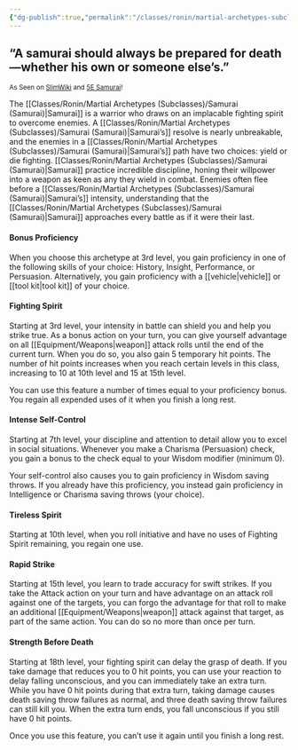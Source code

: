 ```yaml
---
{"dg-publish":true,"permalink":"/classes/ronin/martial-archetypes-subclasses/samurai-samurai/","noteIcon":"","updated":"2025-03-23T08:34:17.419-07:00"}
---
```


## “A samurai should always be prepared for death—whether his own or someone else’s.”
<sub>As Seen on [SlimWiki](https://slimwiki.com/carbon-pink/public-wiki-w-knoldiw/samurai) and [5E Samurai](https://dnd5e.wikidot.com/fighter:samurai)!</sub>

The [[Classes/Ronin/Martial Archetypes (Subclasses)/Samurai (Samurai)\|Samurai]] is a warrior who draws on an implacable fighting spirit to overcome enemies. A [[Classes/Ronin/Martial Archetypes (Subclasses)/Samurai (Samurai)\|Samurai’s]] resolve is nearly unbreakable, and the enemies in a [[Classes/Ronin/Martial Archetypes (Subclasses)/Samurai (Samurai)\|Samurai’s]] path have two choices: yield or die fighting. [[Classes/Ronin/Martial Archetypes (Subclasses)/Samurai (Samurai)\|Samurai]] practice incredible discipline, honing their willpower into a weapon as keen as any they wield in combat. Enemies often flee before a [[Classes/Ronin/Martial Archetypes (Subclasses)/Samurai (Samurai)\|Samurai’s]] intensity, understanding that the [[Classes/Ronin/Martial Archetypes (Subclasses)/Samurai (Samurai)\|Samurai]] approaches every battle as if it were their last.

#### Bonus Proficiency
When you choose this archetype at 3rd level, you gain proficiency in one of the following skills of your choice: History, Insight, Performance, or Persuasion. Alternatively, you gain proficiency with a [[vehicle\|vehicle]] or [[tool kit\|tool kit]] of your choice.

#### Fighting Spirit
Starting at 3rd level, your intensity in battle can shield you and help you strike true. As a bonus action on your turn, you can give yourself advantage on all [[Equipment/Weapons\|weapon]] attack rolls until the end of the current turn. When you do so, you also gain 5 temporary hit points. The number of hit points increases when you reach certain levels in this class, increasing to 10 at 10th level and 15 at 15th level.

You can use this feature a number of times equal to your proficiency bonus. You regain all expended uses of it when you finish a long rest.

#### Intense Self-Control
Starting at 7th level, your discipline and attention to detail allow you to excel in social situations. Whenever you make a Charisma (Persuasion) check, you gain a bonus to the check equal to your Wisdom modifier (minimum 0).

Your self-control also causes you to gain proficiency in Wisdom saving throws. If you already have this proficiency, you instead gain proficiency in Intelligence or Charisma saving throws (your choice).

#### Tireless Spirit
Starting at 10th level, when you roll initiative and have no uses of Fighting Spirit remaining, you regain one use.

#### Rapid Strike
Starting at 15th level, you learn to trade accuracy for swift strikes. If you take the Attack action on your turn and have advantage on an attack roll against one of the targets, you can forgo the advantage for that roll to make an additional [[Equipment/Weapons\|weapon]] attack against that target, as part of the same action. You can do so no more than once per turn.

#### Strength Before Death
Starting at 18th level, your fighting spirit can delay the grasp of death. If you take damage that reduces you to 0 hit points, you can use your reaction to delay falling unconscious, and you can immediately take an extra turn. While you have 0 hit points during that extra turn, taking damage causes death saving throw failures as normal, and three death saving throw failures can still kill you. When the extra turn ends, you fall unconscious if you still have 0 hit points.

Once you use this feature, you can’t use it again until you finish a long rest.